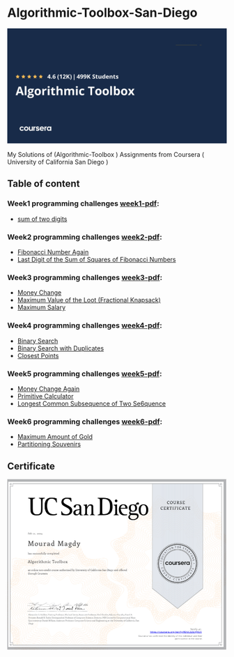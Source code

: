 # Algorithmic-Toolbox-San-Diego
![Image of Algorithmic-Toolbox-San-Diego](https://github.com/mouradmagdy/Algorithmic-Toolbox-San-Diego/blob/main/algorithmic-toolbox.jpeg)

My Solutions of (Algorithmic-Toolbox ) Assignments from Coursera ( University of California San Diego ) 

## Table of content
### Week1 programming challenges [week1-pdf](https://github.com/mouradmagdy/Algorithmic-Toolbox-San-Diego/blob/main/Algorithmic-Toolbox-San-Diego/week1_programming_challenges/week1_programming_challenges.pdf):
* [sum of two digits](https://github.com/mouradmagdy/Algorithmic-Toolbox-San-Diego/blob/main/Algorithmic-Toolbox-San-Diego/week1_programming_challenges/1_Sum_of_Two_Digits)
### Week2 programming challenges [week2-pdf](https://github.com/mouradmagdy/Algorithmic-Toolbox-San-Diego/blob/main/Algorithmic-Toolbox-San-Diego/week2_programming_challenges/week2_algorithmic_warmup.pdf):
* [Fibonacci Number Again](https://github.com/mouradmagdy/Algorithmic-Toolbox-San-Diego/blob/main/Algorithmic-Toolbox-San-Diego/week2_programming_challenges/5_Fibonacci_Number_Again)
* [ Last Digit of the Sum of Squares of Fibonacci Numbers](https://github.com/mouradmagdy/Algorithmic-Toolbox-San-Diego/blob/main/Algorithmic-Toolbox-San-Diego/week2_programming_challenges/8_Last_Digit_of_the_Sum_of_Squares_of_Fibonacci_Numbers)
### Week3 programming challenges [week3-pdf](https://github.com/mouradmagdy/Algorithmic-Toolbox-San-Diego/blob/main/Algorithmic-Toolbox-San-Diego/week3_programming_challenges/week3_greedy_algorithms.pdf):
* [Money Change](https://github.com/mouradmagdy/Algorithmic-Toolbox-San-Diego/blob/main/Algorithmic-Toolbox-San-Diego/week3_programming_challenges/1_Money_Change)
* [Maximum Value of the Loot (Fractional Knapsack)](https://github.com/mouradmagdy/Algorithmic-Toolbox-San-Diego/blob/main/Algorithmic-Toolbox-San-Diego/week3_programming_challenges/2_Maximum_Value_of_the_Loot_Fractional_Knapsack)
* [Maximum Salary](https://github.com/mouradmagdy/Algorithmic-Toolbox-San-Diego/blob/main/Algorithmic-Toolbox-San-Diego/week3_programming_challenges/7_Maximum_Salary_Largest_Number)
### Week4 programming challenges [week4-pdf](https://github.com/mouradmagdy/Algorithmic-Toolbox-San-Diego/blob/main/Algorithmic-Toolbox-San-Diego/week4_programming_challenges/week4_divide_and_conquer.pdf):
* [Binary Search](https://github.com/mouradmagdy/Algorithmic-Toolbox-San-Diego/blob/main/Algorithmic-Toolbox-San-Diego/week4_programming_challenges/1_Binary_Search)
* [Binary Search with Duplicates](https://github.com/mouradmagdy/Algorithmic-Toolbox-San-Diego/blob/main/Algorithmic-Toolbox-San-Diego/week4_programming_challenges/2_Binary_Search_with_Duplicates)
* [Closest Points](https://github.com/mouradmagdy/Algorithmic-Toolbox-San-Diego/blob/main/Algorithmic-Toolbox-San-Diego/week4_programming_challenges/7_Closest_Points)
### Week5 programming challenges [week5-pdf](https://github.com/mouradmagdy/Algorithmic-Toolbox-San-Diego/blob/main/Algorithmic-Toolbox-San-Diego/week5_programming_challenges/week5_dynamic_programming1.pdf):  
* [Money Change Again](https://github.com/mouradmagdy/Algorithmic-Toolbox-San-Diego/blob/main/Algorithmic-Toolbox-San-Diego/week5_programming_challenges/1_Money_Change_Again)
* [Primitive Calculator]([https://github.com](https://github.com/mouradmagdy/Algorithmic-Toolbox-San-Diego/blob/main/Algorithmic-Toolbox-San-Diego/week5_programming_challenges/2_Primitive_Calculator))
* [Longest Common Subsequence of Two Se6quence](https://github.com/mouradmagdy/Algorithmic-Toolbox-San-Diego/blob/main/Algorithmic-Toolbox-San-Diego/week5_programming_challenges/4_Longest_Common_Subsequence_of_Two_Sequence)
### Week6 programming challenges [week6-pdf](https://github.com/mouradmagdy/Algorithmic-Toolbox-San-Diego/blob/main/Algorithmic-Toolbox-San-Diego/week6_programming_challenges/week6_dynamic_programming2.pdf):
* [Maximum Amount of Gold](https://github.com/mouradmagdy/Algorithmic-Toolbox-San-Diego/blob/main/Algorithmic-Toolbox-San-Diego/week6_programming_challenges/1_Maximum_Amount_of_Gold)
* [Partitioning Souvenirs](https://github.com/mouradmagdy/Algorithmic-Toolbox-San-Diego/blob/main/Algorithmic-Toolbox-San-Diego/week6_programming_challenges/2_Partitioning_Souvenirs)

## Certificate
![certificate](https://github.com/mouradmagdy/Algorithmic-Toolbox-San-Diego/blob/main/coursera_algorithmic_toolbox_certificate.png)










